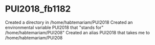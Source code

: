 # PUI2018_fb1182
Created a directory in /home/habtemariam/PUI2018
Created an environmental variable PUI2018 that "stands for" /home/habtemariam/PUI208"
Created an alias PUI2018 that takes me to /home/habtemariam/PUI208
